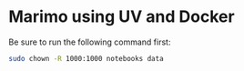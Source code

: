 # Marimo using UV and Docker

Be sure to run the following command first:

```bash
sudo chown -R 1000:1000 notebooks data
```
